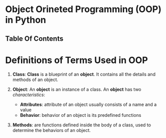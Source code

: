 # Object Orineted Programming (OOP) in Python

## Table Of Contents

# Definitions of Terms Used in OOP
1. __Class__: __Class__ is a blueprint of an __object__. It contains all the details and methods of an object.

2. __Object__: An __object__ is an instance of a class. An __object__ has two _characteristics_:
    - __Attributes__: attribute of an object usually consists of a name and a value
    - __Behavior__: behavior of an object is its predefined functions
    
3. __Methods__: are functions defined inside the body of a class, used to determine the behaviors of an object.